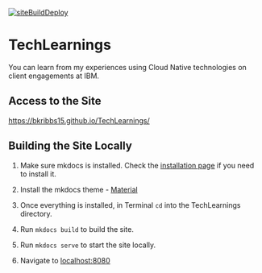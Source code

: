 [![siteBuildDeploy](https://github.com/bkribbs15/TechLearnings/actions/workflows/siteBuild.yaml/badge.svg?branch=main)](https://github.com/bkribbs15/TechLearnings/actions/workflows/siteBuild.yaml)
# TechLearnings

You can learn from my experiences using Cloud Native technologies on client engagements at IBM.

## Access to the Site

https://bkribbs15.github.io/TechLearnings/

## Building the Site Locally

1. Make sure mkdocs is installed. Check the [installation page](https://www.mkdocs.org/user-guide/installation/) if you need to install it.

2. Install the mkdocs theme - [Material](https://squidfunk.github.io/mkdocs-material/getting-started/)

3. Once everything is installed, in Terminal `cd` into the TechLearnings directory.

4. Run `mkdocs build` to build the site.

5. Run `mkdocs serve` to start the site locally.

6. Navigate to [localhost:8080](localhost:8080)